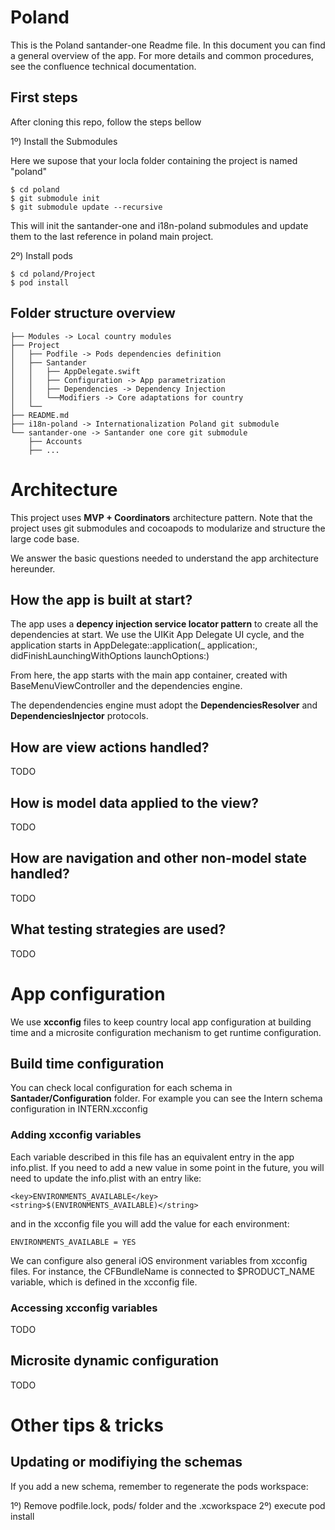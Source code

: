 # Poland

This is the Poland santander-one Readme file. In this document you can find a general overview of the app. For more details and common procedures, see the confluence technical documentation.

## First steps

After cloning this repo, follow the steps bellow

1º) Install the Submodules

Here we supose that your locla folder containing the project is named "poland"
```
$ cd poland
$ git submodule init
$ git submodule update --recursive
```
This will init the santander-one and i18n-poland submodules and update them to the last reference in poland main project.

2º) Install pods

```
$ cd poland/Project
$ pod install
```

## Folder structure overview
```
├── Modules -> Local country modules
├── Project
│   ├── Podfile -> Pods dependencies definition
│   ├── Santander
│   │   ├── AppDelegate.swift
│   │   ├── Configuration -> App parametrization
│   │   ├── Dependencies -> Dependency Injection
│   │   └──Modifiers -> Core adaptations for country
│   └── 
├── README.md
├── i18n-poland -> Internationalization Poland git submodule
└── santander-one -> Santander one core git submodule
    ├── Accounts
    ├── ...
```


# Architecture

This project uses __MVP + Coordinators__ architecture pattern. Note that the project uses git submodules and cocoapods to modularize and structure the large code base.

We answer the basic questions needed to understand the app architecture hereunder.

## How the app is built at start?

The app uses a __depency injection service locator pattern__ to create all the dependencies at start. We use the UIKit App Delegate UI cycle, and the application starts in AppDelegate::application(_ application:, didFinishLaunchingWithOptions launchOptions:)

From here, the app starts with the main app container, created with BaseMenuViewController and the dependencies engine.

The dependendencies engine must adopt the **DependenciesResolver** and **DependenciesInjector** protocols.

## How are view actions handled?
TODO
## How is model data applied to the view?
TODO
## How are navigation and other non-model state handled?
TODO
## What testing strategies are used?
TODO

# App configuration
We use __xcconfig__ files to keep country local app configuration at building time and a microsite configuration mechanism to get runtime configuration.

## Build time configuration
You can check local configuration for each schema in __Santader/Configuration__ folder. For example you can see the Intern schema configuration in INTERN.xcconfig

### Adding xcconfig variables

Each variable described in this file has an equivalent entry in the app info.plist. If you need to add a new value in some point in the future, you will need to update the info.plist with an entry like:

```
<key>ENVIRONMENTS_AVAILABLE</key>
<string>$(ENVIRONMENTS_AVAILABLE)</string>
```
and in the xcconfig file you will add the value for each environment:

```
ENVIRONMENTS_AVAILABLE = YES
```
We can configure also general iOS environment variables from xcconfig files. For instance, the CFBundleName is connected to $PRODUCT_NAME variable, which is defined in the xcconfig file.

### Accessing xcconfig variables
TODO

## Microsite dynamic configuration
TODO

# Other tips & tricks
## Updating or modifiying the schemas

If you add a new schema, remember to regenerate the pods workspace:

1º) Remove podfile.lock, pods/ folder and the .xcworkspace
2º) execute pod install

